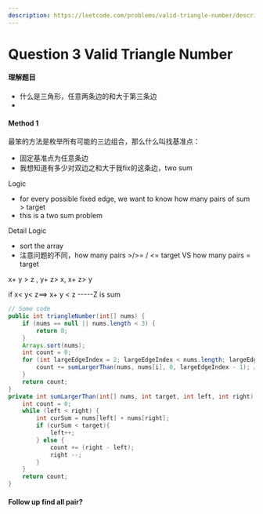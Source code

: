 ```yaml
---
description: https://leetcode.com/problems/valid-triangle-number/description/
---
```


# Question 3 Valid Triangle Number



#### 理解题目

* 什么是三角形，任意两条边的和大于第三条边
*

#### Method 1

最笨的方法是枚举所有可能的三边组合，那么什么叫找基准点：

* 固定基准点为任意条边
* 我想知道有多少对双边之和大于我fix的这条边，two sum

Logic

* for every possible fixed edge, we want to know how many pairs of sum > target
* this is a two sum problem

Detail Logic

* sort the array
* 注意问题的不同，how many pairs >/>= / <= target  VS  how many pairs = target



x+ y > z , y+ z> x, x+ z> y&#x20;

if x< y< z==> x+ y < z -----Z is sum

```java
// Some code
public int triangleNumber(int[] nums) {
    if (nums == null || nums.length < 3) {
        return 0;
    }
    Arrays.sort(nums);
    int count = 0;
    for (int largeEdgeIndex = 2; largeEdgeIndex < nums.length; largeEdgeIndex++) { //固定的边是最长的longest Edge
        count += sumLargerThan(nums, nums[i], 0, largeEdgeIndex - 1); // 你要找的点是在这个最大边之前
    }
    return count;
}
private int sumLargerThan(int[] nums, int target, int left, int right) {
    int count = 0;
    while (left < right) {
        int curSum = nums[left] + nums[right];
        if (curSum < target){
            left++;
        } else {
            count += (right - left);
            right --;
        }
    }
    return count;
}
```



#### Follow up find all pair?
